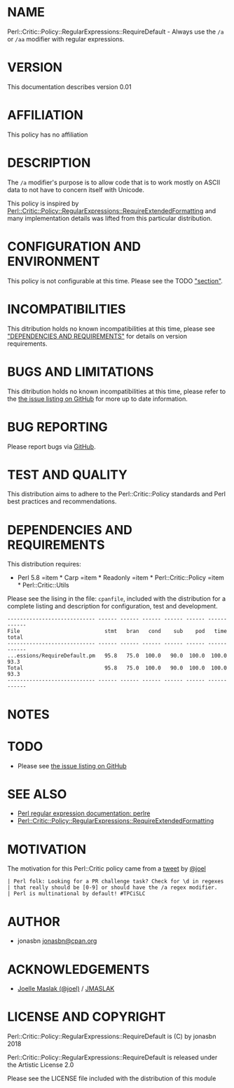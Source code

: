 # NAME

Perl::Critic::Policy::RegularExpressions::RequireDefault - Always use the `/a` or `/aa` modifier with regular expressions.

# VERSION

This documentation describes version 0.01

# AFFILIATION

This policy has no affiliation

# DESCRIPTION

The `/a` modifier's purpose is to allow code that is to work mostly on ASCII data to not have to concern itself with Unicode.

This policy is inspired by [Perl::Critic::Policy::RegularExpressions::RequireExtendedFormatting](https://metacpan.org/pod/Perl::Critic::Policy::RegularExpressions::RequireExtendedFormatting) and many implementation details was lifted from this particular distribution.

# CONFIGURATION AND ENVIRONMENT

This policy is not configurable at this time. Please see the TODO ["section"](#section).

# INCOMPATIBILITIES

This ditribution holds no known incompatibilities at this time, please see ["DEPENDENCIES AND REQUIREMENTS"](#dependencies-and-requirements) for details on version requirements.

# BUGS AND LIMITATIONS

This ditribution holds no known incompatibilities at this time, please refer to the [the issue listing on GitHub](https://github.com/jonasbn/perl-critic-policy-regularexpressions-requiredefault/issues) for more up to date information.

# BUG REPORTING

Please report bugs via [GitHub](https://github.com/jonasbn/perl-critic-policy-regularexpressions-requiredefault/issues).

# TEST AND QUALITY

This distribution aims to adhere to the Perl::Critic::Policy standards and Perl best practices and recommendations.

# DEPENDENCIES AND REQUIREMENTS

This distribution requires:

- Perl 5.8
=item \* Carp
=item \* Readonly
=item \* Perl::Critic::Policy
=item \* Perl::Critic::Utils

Please see the lising in the file: `cpanfile`, included with the distribution for a complete listing and description for configuration, test and development.

    ---------------------------- ------ ------ ------ ------ ------ ------ ------
    File                           stmt   bran   cond    sub    pod   time  total
    ---------------------------- ------ ------ ------ ------ ------ ------ ------
    ...essions/RequireDefault.pm   95.8   75.0  100.0   90.0  100.0  100.0   93.3
    Total                          95.8   75.0  100.0   90.0  100.0  100.0   93.3
    ---------------------------- ------ ------ ------ ------ ------ ------ ------

# NOTES

# TODO

- Please see [the issue listing on GitHub](https://github.com/jonasbn/perl-critic-policy-regularexpressions-requiredefault/issues)

# SEE ALSO

- [Perl regular expression documentation: perlre](https://perldoc.perl.org/perlre.html)
- [Perl::Critic::Policy::RegularExpressions::RequireExtendedFormatting](https://metacpan.org/pod/Perl::Critic::Policy::RegularExpressions::RequireExtendedFormatting)

# MOTIVATION

The motivation for this Perl::Critic policy came from a [tweet](https://mobile.twitter.com/jmaslak/status/1008896883169751040) by [@joel](https://mobile.twitter.com/jmaslak)

    | Perl folk: Looking for a PR challenge task? Check for \d in regexes
    | that really should be [0-9] or should have the /a regex modifier.
    | Perl is multinational by default! #TPCiSLC

# AUTHOR

- jonasbn <jonasbn@cpan.org>

# ACKNOWLEDGEMENTS

- [Joelle Maslak (@joel)](https://twitter.com/jmaslak) / [JMASLAK](https://metacpan.org/author/JMASLAK)

# LICENSE AND COPYRIGHT

Perl::Critic::Policy::RegularExpressions::RequireDefault is (C) by jonasbn 2018

Perl::Critic::Policy::RegularExpressions::RequireDefault is released under the Artistic License 2.0

Please see the LICENSE file included with the distribution of this module
